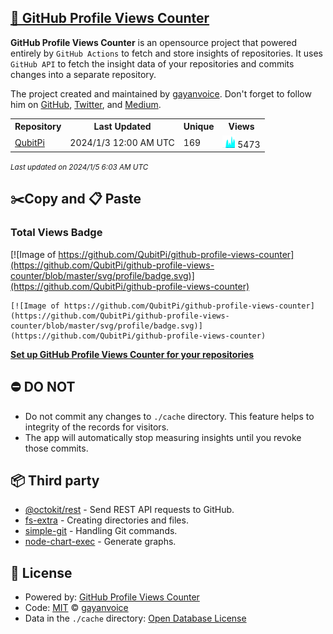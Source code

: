 ## [🚀 GitHub Profile Views Counter](https://github.com/gayanvoice/github-profile-views-counter)
**GitHub Profile Views Counter** is an opensource project that powered entirely by  `GitHub Actions` to fetch and store insights of repositories.
It uses `GitHub API` to fetch the insight data of your repositories and commits changes into a separate repository.

The project created and maintained by [gayanvoice](https://github.com/gayanvoice). Don't forget to follow him on [GitHub](https://github.com/gayanvoice), [Twitter](https://twitter.com/gayanvoice), and [Medium](https://gayanvoice.medium.com/).

<table>
	<tr>
		<th>
			Repository
		</th>
		<th>
			Last Updated
		</th>
		<th>
			Unique
		</th>
		<th>
			Views
		</th>
	</tr>
	<tr>
		<td>
			<a href="https://github.com/QubitPi/github-profile-views-counter/tree/master/readme/504830443/year.md">
				QubitPi
			</a>
		</td>
		<td>
			2024/1/3 12:00 AM UTC
		</td>
		<td>
			169
		</td>
		<td>
			<img alt="Response time graph" src="https://github.com/QubitPi/github-profile-views-counter/raw/master/graph/504830443/small/year.png" height="20"> 5473
		</td>
	</tr>
</table>

<small><i>Last updated on 2024/1/5 6:03 AM UTC</i></small>

## ✂️Copy and 📋 Paste
### Total Views Badge
[![Image of https://github.com/QubitPi/github-profile-views-counter](https://github.com/QubitPi/github-profile-views-counter/blob/master/svg/profile/badge.svg)](https://github.com/QubitPi/github-profile-views-counter)

```readme
[![Image of https://github.com/QubitPi/github-profile-views-counter](https://github.com/QubitPi/github-profile-views-counter/blob/master/svg/profile/badge.svg)](https://github.com/QubitPi/github-profile-views-counter)
```
[**Set up GitHub Profile Views Counter for your repositories**](https://github.com/gayanvoice/github-profile-views-counter)
## ⛔ DO NOT
- Do not commit any changes to `./cache` directory. This feature helps to integrity of the records for visitors.
- The app will automatically stop measuring insights until you revoke those commits.
## 📦 Third party

- [@octokit/rest](https://www.npmjs.com/package/@octokit/rest) - Send REST API requests to GitHub.
- [fs-extra](https://www.npmjs.com/package/fs-extra) - Creating directories and files.
- [simple-git](https://www.npmjs.com/package/simple-git) - Handling Git commands.
- [node-chart-exec](https://www.npmjs.com/package/node-chart-exec) - Generate graphs.
## 📄 License
- Powered by: [GitHub Profile Views Counter](https://github.com/gayanvoice/github-profile-views-counter)
- Code: [MIT](./LICENSE) © [gayanvoice](https://github.com/gayanvoice)
- Data in the `./cache` directory: [Open Database License](https://opendatacommons.org/licenses/odbl/1-0/)